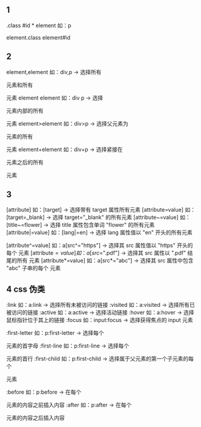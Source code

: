 ## 1

.class
#id
*
element 如：p

element.class
element#id

## 2

element,element 如：div,p -> 选择所有 <div> 元素和所有 <p> 元素
element element 如：div p -> 选择 <div> 元素内部的所有 <p> 元素
element>element 如：div>p -> 选择父元素为 <div> 元素的所有 <p> 元素
element+element 如：div+p -> 选择紧接在 <div> 元素之后的所有 <p> 元素

## 3

[attribute] 如：[target] -> 选择带有 target 属性所有元素
[attribute=value] 如：[target=_blank] -> 选择 target="_blank" 的所有元素
[attribute~=value] 如：[title~=flower] -> 选择 title 属性包含单词 "flower" 的所有元素
[attribute|=value] 如：[lang|=en] -> 选择 lang 属性值以 "en" 开头的所有元素

[attribute^=value] 如：a[src^="https"] -> 选择其 src 属性值以 "https" 开头的每个 <a> 元素
[attribute$=value] 如：a[src$=".pdf"] -> 选择其 src 属性以 ".pdf" 结尾的所有 <a> 元素
[attribute*=value] 如：a[src*="abc"] -> 选择其 src 属性中包含 "abc" 子串的每个 <a> 元素

## 4 css 伪类

:link 如：a:link -> 选择所有未被访问的链接
:visited 如：a:visited -> 选择所有已被访问的链接
:active 如：a:active -> 选择活动链接
:hover 如：a:hover -> 选择鼠标指针位于其上的链接
:focus 如：input:focus -> 选择获得焦点的 input 元素

:first-letter 如：p:first-letter -> 选择每个 <p> 元素的首字母
:first-line 如：p:first-line -> 选择每个 <p> 元素的首行
:first-child 如：p:first-child -> 选择属于父元素的第一个子元素的每个 <p> 元素

:before 如：p:before -> 在每个 <p> 元素的内容之前插入内容
:after 如：p:after -> 在每个 <p> 元素的内容之后插入内容
